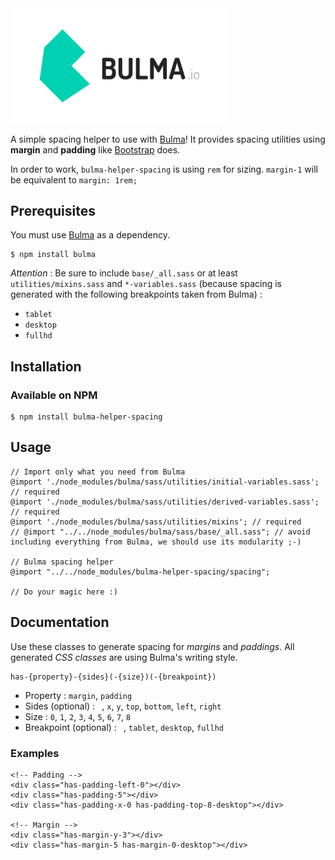 <img src="https://raw.githubusercontent.com/jgthms/bulma/master/docs/images/bulma-banner.png" alt="Bulma's logo" width="350" />

A simple spacing helper to use with [Bulma](https://bulma.io/)! It provides spacing utilities using **margin** and **padding** like 
[Bootstrap](https://getbootstrap.com/docs/4.4/utilities/spacing/) does.

In order to work, `bulma-helper-spacing` is using `rem` for sizing. `margin-1` will be equivalent to `margin: 1rem;`

## Prerequisites

You must use [Bulma](https://bulma.io/) as a dependency. 

```
$ npm install bulma
```

*Attention* : Be sure to include `base/_all.sass` or at least `utilities/mixins.sass` and `*-variables.sass`
(because spacing is generated with the following breakpoints taken from Bulma) :

* `tablet`
* `desktop`
* `fullhd`

## Installation

### Available on NPM

```
$ npm install bulma-helper-spacing
```

## Usage

```
// Import only what you need from Bulma
@import './node_modules/bulma/sass/utilities/initial-variables.sass'; // required
@import './node_modules/bulma/sass/utilities/derived-variables.sass'; // required
@import './node_modules/bulma/sass/utilities/mixins'; // required
// @import "../../node_modules/bulma/sass/base/_all.sass"; // avoid including everything from Bulma, we should use its modularity ;-)

// Bulma spacing helper
@import "../../node_modules/bulma-helper-spacing/spacing";

// Do your magic here :)
```

## Documentation

Use these classes to generate spacing for *margins* and *paddings*. All 
generated *CSS classes* are using Bulma's writing style.

```
has-{property}-{sides}(-{size})(-{breakpoint})
```

* Property : `margin`, `padding`
* Sides (optional) : ` `, `x`, `y`, `top`, `bottom`, `left`, `right`
* Size : `0`, `1`, `2`, `3`, `4`, `5`, `6`, `7`, `8`
* Breakpoint (optional) : ` `, `tablet`, `desktop`, `fullhd`

### Examples

```
<!-- Padding -->
<div class="has-padding-left-0"></div>
<div class="has-padding-5"></div>
<div class="has-padding-x-0 has-padding-top-8-desktop"></div>

<!-- Margin -->
<div class="has-margin-y-3"></div>
<div class="has-margin-5 has-margin-0-desktop"></div>
```
